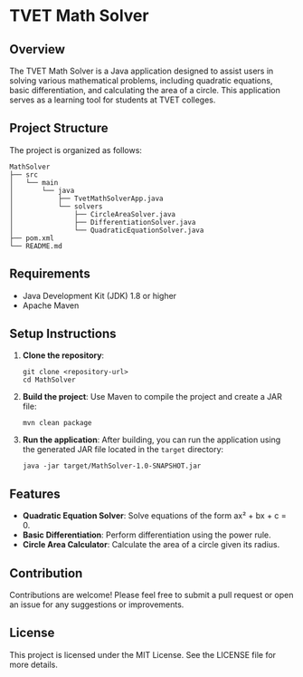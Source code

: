 # TVET Math Solver

## Overview
The TVET Math Solver is a Java application designed to assist users in solving various mathematical problems, including quadratic equations, basic differentiation, and calculating the area of a circle. This application serves as a learning tool for students at TVET colleges.

## Project Structure
The project is organized as follows:

```
MathSolver
├── src
│   └── main
│       └── java
│           ├── TvetMathSolverApp.java
│           └── solvers
│               ├── CircleAreaSolver.java
│               ├── DifferentiationSolver.java
│               └── QuadraticEquationSolver.java
├── pom.xml
└── README.md
```

## Requirements
- Java Development Kit (JDK) 1.8 or higher
- Apache Maven

## Setup Instructions
1. **Clone the repository**:
   ```
   git clone <repository-url>
   cd MathSolver
   ```

2. **Build the project**:
   Use Maven to compile the project and create a JAR file:
   ```
   mvn clean package
   ```

3. **Run the application**:
   After building, you can run the application using the generated JAR file located in the `target` directory:
   ```
   java -jar target/MathSolver-1.0-SNAPSHOT.jar
   ```

## Features
- **Quadratic Equation Solver**: Solve equations of the form ax² + bx + c = 0.
- **Basic Differentiation**: Perform differentiation using the power rule.
- **Circle Area Calculator**: Calculate the area of a circle given its radius.

## Contribution
Contributions are welcome! Please feel free to submit a pull request or open an issue for any suggestions or improvements.

## License
This project is licensed under the MIT License. See the LICENSE file for more details.